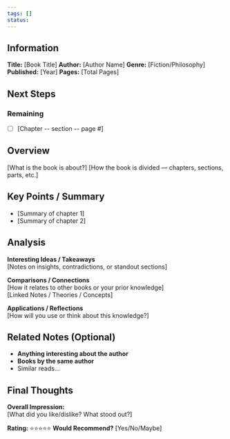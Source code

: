 ```yaml
---
tags: []
status:
---
```

## Information
**Title:** [Book Title]
**Author:** [Author Name]
**Genre:** [Fiction/Philosophy]
**Published:** [Year]
**Pages:** [Total Pages]
## Next Steps
### Remaining
- [ ] [Chapter -- section -- page #]

## Overview
[What is the book is about?]
[How the book is divided — chapters, sections, parts, etc.]

## Key Points / Summary
- [Summary of chapter 1]
- [Summary of chapter 2]

## Analysis
**Interesting Ideas / Takeaways**  
[Notes on insights, contradictions, or standout sections]

**Comparisons / Connections**  
[How it relates to other books or your prior knowledge]  
[Linked Notes / Theories / Concepts]

**Applications / Reflections**  
[How will you use or think about this knowledge?]

## Related Notes (Optional)
- **Anything interesting about the author**
- **Books by the same author**
- Similar reads...

## Final Thoughts
**Overall Impression:**  
[What did you like/dislike? What stood out?]  

**Rating:** ⭐️⭐️⭐️⭐️⭐️
**Would Recommend?** [Yes/No/Maybe]

